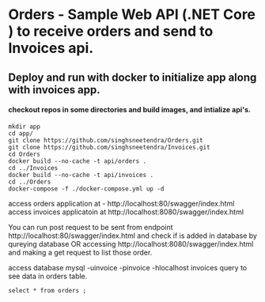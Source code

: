 # Orders - Sample Web API (.NET Core ) to receive orders and send to Invoices api.

## Deploy and run with docker to initialize app along with invoices app.

#### checkout repos in some directories and build images, and intialize api's.
```
mkdir app
cd app/
git clone https://github.com/singhsneetendra/Orders.git
git clone https://github.com/singhsneetendra/Invoices.git
cd Orders
docker build --no-cache -t api/orders .
cd ../Invoices
docker build --no-cache -t api/invoices .
cd ../Orders
docker-compose -f ./docker-compose.yml up -d 
```
access orders application at - http://localhost:80/swagger/index.html
access invoices applicatoin at http://localhost:8080/swagger/index.html

You can run post request to be sent from endpoint http://localhost:80/swagger/index.html and check if is added in database by qureying database OR accessing http://localhost:8080/swagger/index.html and making a get request to list those order. 

access database mysql -uinvoice -pinvoice -hlocalhost invoices
query to see data in orders table. 
```
select * from orders ;
```
